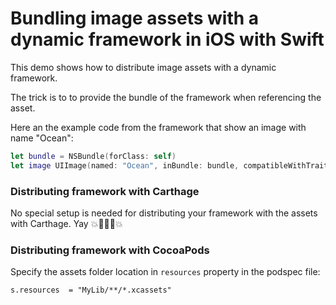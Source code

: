 # Bundling image assets with a dynamic framework in iOS with Swift

This demo shows how to distribute image assets with a dynamic framework.

The trick is to to provide the bundle of the framework when referencing the asset.

Here an the example code from the framework that show an image with name "Ocean":

```Swift
let bundle = NSBundle(forClass: self)
let image UIImage(named: "Ocean", inBundle: bundle, compatibleWithTraitCollection: nil)
```


### Distributing framework with Carthage

No special setup is needed for distributing your framework with the assets with Carthage. Yay 💥🐰🐰🐰💥

### Distributing framework with CocoaPods

Specify the assets folder location in `resources` property in the podspec file:

```
s.resources  = "MyLib/**/*.xcassets"
```
